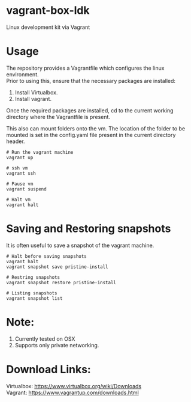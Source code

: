 # vagrant-box-ldk
Linux development kit via Vagrant

# Usage
The repository provides a Vagrantfile which configures the linux environment.<br/>
Prior to using this, ensure that the necessary packages are installed:<br/>
1. Install Virtualbox. <br/>
2. Install vagrant. <br/>

Once the required packages are installed, cd to the current working directory where the Vagrantfile is present.<br/>

This also can mount folders onto the vm. The location of the folder to be mounted is set in the config.yaml file present in the current directory header.

```
# Run the vagrant machine
vagrant up

# ssh vm
vagrant ssh

# Pause vm
vagrant suspend

# Halt vm
vagrant halt
```

# Saving and Restoring snapshots

It is often useful to save a snapshot of the vagrant machine.
```
# Halt before saving snapshots
vagrant halt
vagrant snapshot save pristine-install

# Restring snapshots
vagrant snapshot restore pristine-install

# Listing snapshots
vagrant snapshot list
```

# Note:
1. Currently tested on OSX
2. Supports only private networking.

# Download Links:
Virtualbox: https://www.virtualbox.org/wiki/Downloads <br/>
Vagrant: https://www.vagrantup.com/downloads.html <br/>
